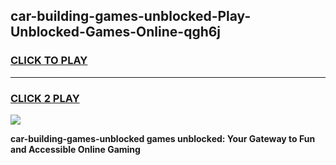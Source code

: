 
## car-building-games-unblocked-Play-Unblocked-Games-Online-qgh6j
<h3>
<a href="https://premium76.site?title=car-building-games-unblocked&ref=24A">CLICK TO PLAY</a></h3>
<hr>

<h3>
<a href="https://premium76.site?title=car-building-games-unblocked&ref=24A">CLICK 2 PLAY</a>
  
</h3>

<a href="https://premium76.site?title=car-building-games-unblocked&ref=24A"><img src="https://clearcache.store/games.png"></a>


**car-building-games-unblocked games unblocked: Your Gateway to Fun and Accessible Online Gaming**
